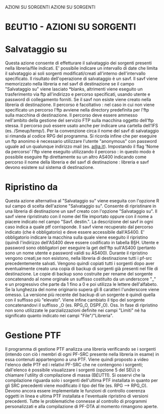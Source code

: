 AZIONI SU SORGENTI
AZIONI SU SORGENTI
# B£UT10 - AZIONI SU SORGENTI
# Salvataggio su
Questa azione consente di effetturare il salvataggio dei sorgenti presenti nella libreria/file indicati. E' possibile indicare un intervallo di date che limita il salvataggio ai soli sorgenti modificati/creati all'interno
dell'intervallo specificato. Il risultato dell'operazione di salvataggio è un savf. Il savf viene memorizzato nella libreria e nel savf di destinazione se il campo
"Salvataggio su" viene lasciato *blanks, altrimenti viene eseguito un trasferimento via ftp all'indirizzo e percorso specificati, usando utente e password di collegamento forniti. Se il savf non esiste viene creato nella libreria di destinazione. Il percorso è facoltativo :  nel caso in cui non viene specificato un percorso l'ftp avviene nella directory predefinita per l'ftp sulla macchina di destinazione. Il percorso deve essere ammesso nell'ambito della gestione del servizio FTP sulla macchina oggetto dell'ftp stessa.
Il percorso può essere usato anche per indicare una cartella dell'IFS (es. /Smeup/temp/). Per la convenzione circa il  nome del savf di salvataggio si rimanda al codice RPG del programma. Si ricorda infine che per eseguire un ftp anonimo è necessario utilizzare l'utente "anonymous" con password uguale ad un qualunque indirizzo mail (es. a@a.it).
Impostando il flag 'Nome da percorso' l'ftp viene eseguito utilizzando il percorso :  in questo modo è possibile
eseguire ftp direttamente su un altro AS400 indicando come percorso il nome della libreria e del savf di destinazione :  libreria e savf devono esistere sul sistema di destinazione.
# Ripristino da
Questa azione alternativa al "Salvataggio su" viene eseguita con l'opzione R sul campo di scelta dell'azione "Salvataggio su".
Consente di ripristinare in una libreria di destinazione un savf creato con l'opzione "Salvataggio su". Il savf viene ripristinato con il nome del file importato oppure con il nome a piacere indicato nel campo "Savf. destin.". La descrizione del savf in ogni caso indica a quale ptf corrisponde. Il savf viene recuperato dal percorso indicato (che  è obbligatorio) e deve essere accessibile dall'AS400. E' obbligatorio indicare la macchina sulla quale viene eseguito il ripristino (quindi l'indirizzo dell'AS400 deve essere codificato in tabella B§H. Utente e password sono obbligatori per eseguire la get dell'ftp sull'AS400 (pertanto sono un nome utente e password validi su AS400). Durante il ripristino vengono creati,se non esistono, nella libreria di destinazione tutti i pf-src precedentemente salvati.
Vengono quindi copiati tutti i sorgenti dopo aver eventualmente creato una copia di backup di sorgenti già presenti
nel file di destinazione. Le copie di backup sono costruite per rename del sorgente concatenando al nome orginale un suffisso costituito da un underscore "_" e un progressivo che parte da 1 fino a 0 e poi utilizza le lettere
dell'alfabeto. Se la lunghezza del nome originario supera gli 8 caratteri l'underscore viene omesso. La versione più recente del backup di un sorgente è quindi quella con il suffisso più "elevato". Viene infine cambiato il tipo del sorgente concatenandovi il suffisso _O (es. RPG_O, DSPF_O).
Oss. In fase di ripristino non sono utilizzate le parzializzazioni definite nei campi "Limiti" né ha significato quanto indicato nei campi "File"/"Libreria".
# Gestione PTF
Il programma di gestione PTF analizza una libreria verificando se i sorgenti (intendo con ciò i membri di ogni PF-SRC presente nella libreria in esame) in essa contenuti appartengono a una PTF. Viene quindi proposto a video l'elenco delle PTF ed i relativi PF-SRC che ne contengono i sorgenti; dall'elenco è possibile visualizzare i sorgenti (opzione 5 del SEU) o chiamare l'utility di compilazione di massa (B£UT11). Si osservi che la compilazione riguarda solo i sorgenti dell'ultima PTF installata in quanto per gli SRC precedenti viene modificato il tipo del file (es. RPG --> RPG_O).
Devono ancora essere implementate le funzioni di controllo coerenza oggetti in linea e ultima PTF installata e l'eventuale ripristino di versioni precedenti. Tutte le problematiche connesse al controllo di programmi personalizzati e alla compilazione di PF-DTA al momento rimangono aperte.
